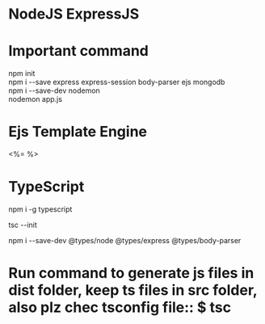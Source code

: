 # NodeJS ExpressJS 

# Important command

npm init <br />
npm i --save express express-session body-parser ejs mongodb  <br />
npm i --save-dev nodemon <br />
nodemon app.js <br />


# Ejs Template Engine 

<%= %> <br />

# TypeScript 

npm i -g typescript

tsc --init

npm i --save-dev @types/node @types/express @types/body-parser

# Run command to generate js files in dist folder, keep ts files in src folder, also plz chec tsconfig file:: $ tsc
